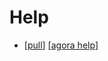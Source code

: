 # Help

- [[pull]] [[agora help]]


[//begin]: # "Autogenerated link references for markdown compatibility"
[pull]: pull "Pull"
[agora help]: agora-help "Agora Help"
[//end]: # "Autogenerated link references"